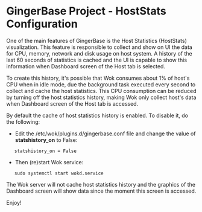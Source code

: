 GingerBase Project - HostStats Configuration
============================================

One of the main features of GingerBase is the Host Statistics (HostStats)
visualization. This feature is responsible to collect and show on UI the data
for CPU, memory, network and disk usage on host system. A history of the last
60 seconds of statistics is cached and the UI is capable to show this
information when Dashboard screen of the Host tab is selected.

To create this history, it's possible that Wok consumes about 1% of host's CPU
when in idle mode, due the background task executed every second to collect and
cache the host statistics. This CPU consumption can be reduced by turning off
the host statistics history, making Wok only collect host's data when Dashboard
screen of the Host tab is accessed.

By default the cache of host statistics history is enabled. To disable it, do
the following:

 * Edit the /etc/wok/plugins.d/gingerbase.conf file and change the value of
**statshistory_on** to False:

```
   statshistory_on = False
```

  * Then (re)start Wok service:

```
   sudo systemctl start wokd.service
```

The Wok server will not cache host statistics history and the graphics of the
Dashboard screen will show data since the moment this screen is accessed.

Enjoy!
